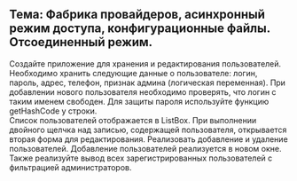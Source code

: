 <h2>Тема: Фабрика провайдеров, асинхронный режим доступа, конфигурационные файлы. Отсоединенный режим.</h2>

Создайте приложение для хранения и редактирования пользователей. Необходимо хранить следующие данные о пользователе: логин, пароль, адрес, телефон, признак админа (логическая переменная). При добавлении нового пользователя необходимо проверять, что логин с таким именем свободен. Для защиты пароля используйте функцию getHashCode у строки. <br>
Список пользователей отображается в ListBox. При выполнении двойного щелчка над записью, содержащей пользователя, открывается вторая форма для редактирования. Реализовать добавление и удаление пользователей. Добавление пользователей реализуется в новом окне. Также реализуйте вывод всех зарегистрированных пользователей с фильтрацией администраторов.<br>